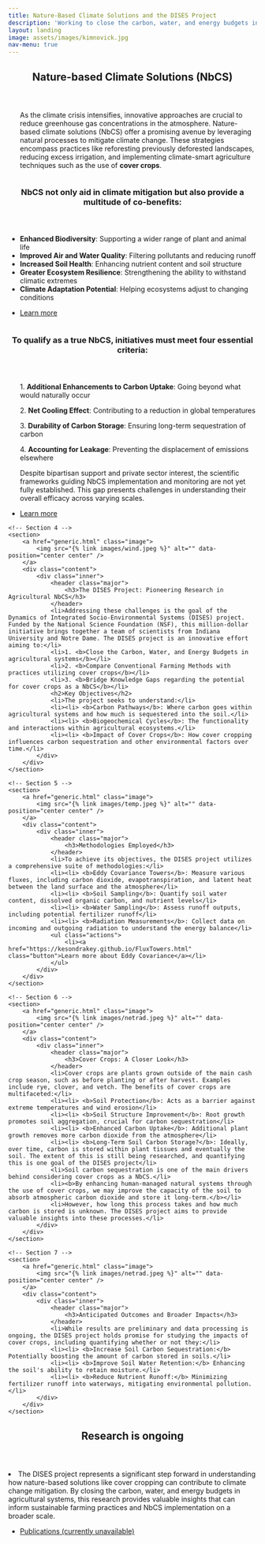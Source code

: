 ```yaml
---
title: Nature-Based Climate Solutions and the DISES Project
description: 'Working to close the carbon, water, and energy budgets in Indiana agricultural systems'
layout: landing
image: assets/images/kimnovick.jpg
nav-menu: true
---
```


<style>
        figcaption {
            font-size: smaller; /* or a specific value like 0.9em */
            font-style: italic;
        }
</style>


<!-- Main -->
<div id="main">


<!-- Section 1 -->
<section id="one">
	<div class="inner">
		<header class="major">
			<h2>Nature-based Climate Solutions (NbCS)</h2>
		</header>
	<ul>
		<p>As the climate crisis intensifies, innovative approaches are crucial to reduce greenhouse gas concentrations in the atmosphere. Nature-based climate solutions (NbCS) offer a promising avenue by leveraging natural processes to mitigate climate change. These strategies encompass practices like reforesting previously deforested landscapes, reducing excess irrigation, and implementing climate-smart agriculture techniques such as the use of <b>cover crops</b>.</p>
	</ul>
	</div>
</section>






<!-- Sections -->
<!-- Sections -->
<!-- Section 2 -->
<section id="two" class="spotlights">
    <!-- Section 2 -->
    <section>
        <a href="generic.html" class="image">
            <img src="{% link images/soil.jpeg %}" alt="" data-position="center center" />
        </a> 
        <div class="content">
            <div class="inner">
                <header class="major">
                    <h3>NbCS not only aid in climate mitigation but also provide a multitude of co-benefits:</h3>
                </header>
		<ul>
                <li><b>Enhanced Biodiversity</b>: Supporting a wider range of plant and animal life</li>
                <li><b>Improved Air and Water Quality</b>: Filtering pollutants and reducing runoff</li>
                <li><b>Increased Soil Health</b>: Enhancing nutrient content and soil structure</li>
                <li><b>Greater Ecosystem Resilience</b>: Strengthening the ability to withstand climatic extremes</li>
                <li><b>Climate Adaptation Potential</b>: Helping ecosystems adjust to changing conditions</li>
		</ul>
                <ul class="actions">
                    <li><a href="https://oneill.indiana.edu/faculty-research/research/climate/index.html" class="button">Learn more</a></li>
                </ul>
            </div>
        </div>
    </section>
    <!-- Section 3 -->
    <section>
        <a href="generic.html" class="image">
            <img src="{% link images/other.jpeg %}" alt="" data-position="center center" />
        </a> 
        <div class="content">
            <div class="inner">
                <header class="major">
                    <h3>To qualify as a true NbCS, initiatives must meet four essential criteria:</h3>
                </header>
		<ul>
                <p>1. <b>Additional Enhancements to Carbon Uptake</b>: Going beyond what would naturally occur</p>
                <p>2. <b>Net Cooling Effect</b>: Contributing to a reduction in global temperatures</p>
                <p>3. <b>Durability of Carbon Storage</b>: Ensuring long-term sequestration of carbon</p>
                <p>4. <b>Accounting for Leakage</b>: Preventing the displacement of emissions elsewhere</p>
                <p>Despite bipartisan support and private sector interest, the scientific frameworks guiding NbCS implementation and monitoring are not yet fully established. This gap presents challenges in understanding their overall efficacy across varying scales.</p>
		</ul>
                <ul class="actions">
                    <li><a href="https://oneill.indiana.edu/faculty-research/research/climate/index.html" class="button">Learn more</a></li>
                </ul>
            </div>
        </div>
    </section>

    <!-- Section 4 -->
    <section>
        <a href="generic.html" class="image">
            <img src="{% link images/wind.jpeg %}" alt="" data-position="center center" />
        </a> 
        <div class="content">
            <div class="inner">
                <header class="major">
                    <h3>The DISES Project: Pioneering Research in Agricultural NbCS</h3>
                </header>
                <li>Addressing these challenges is the goal of the Dynamics of Integrated Socio-Environmental Systems (DISES) project. Funded by the National Science Foundation (NSF), this million-dollar initiative brings together a team of scientists from Indiana University and Notre Dame. The DISES project is an innovative effort aiming to:</li>
                <li>1. <b>Close the Carbon, Water, and Energy Budgets in agricultural systems</b></li>
                <li>2. <b>Compare Conventional Farming Methods with practices utilizing cover crops</b></li>
                <li>3. <b>Bridge Knowledge Gaps regarding the potential for cover crops as a NbCS</b></li>
                <h2>Key Objectives</h2>
                <li>The project seeks to understand:</li>
                <li><li> <b>Carbon Pathways</b>: Where carbon goes within agricultural systems and how much is sequestered into the soil.</li>
                <li><li> <b>Biogeochemical Cycles</b>: The functionality and interactions within agricultural ecosystems.</li>
                <li><li> <b>Impact of Cover Crops</b>: How cover cropping influences carbon sequestration and other environmental factors over time.</li>
            </div>
        </div>
    </section>

    <!-- Section 5 -->
    <section>
        <a href="generic.html" class="image">
            <img src="{% link images/temp.jpeg %}" alt="" data-position="center center" />
        </a> 
        <div class="content">
            <div class="inner">
                <header class="major">
                    <h3>Methodologies Employed</h3>
                </header>
                <li>To achieve its objectives, the DISES project utilizes a comprehensive suite of methodologies:</li>
                <li><li> <b>Eddy Covariance Towers</b>: Measure various fluxes, including carbon dioxide, evapotranspiration, and latent heat between the land surface and the atmosphere</li>
                <li><li> <b>Soil Sampling</b>: Quantify soil water content, dissolved organic carbon, and nutrient levels</li>
                <li><li> <b>Water Sampling</b>: Assess runoff outputs, including potential fertilizer runoff</li>
                <li><li> <b>Radiation Measurements</b>: Collect data on incoming and outgoing radiation to understand the energy balance</li>
                <ul class="actions">
                    <li><a href="https://kesondrakey.github.io/FluxTowers.html" class="button">Learn more about Eddy Covariance</a></li>
                </ul>
            </div>
        </div>
    </section>

    <!-- Section 6 -->
    <section>
        <a href="generic.html" class="image">
            <img src="{% link images/netrad.jpeg %}" alt="" data-position="center center" />
        </a> 
        <div class="content">
            <div class="inner">
                <header class="major">
                    <h3>Cover Crops: A Closer Look</h3>
                </header>
                <li>Cover crops are plants grown outside of the main cash crop season, such as before planting or after harvest. Examples include rye, clover, and vetch. The benefits of cover crops are multifaceted:</li>
                <li><li> <b>Soil Protection</b>: Acts as a barrier against extreme temperatures and wind erosion</li>
                <li><li> <b>Soil Structure Improvement</b>: Root growth promotes soil aggregation, crucial for carbon sequestration</li>
                <li><li> <b>Enhanced Carbon Uptake</b>: Additional plant growth removes more carbon dioxide from the atmosphere</li>
                <li><li> <b>Long-Term Soil Carbon Storage?</b>: Ideally, over time, carbon is stored within plant tissues and eventually the soil. The extent of this is still being researched, and quantifying this is one goal of the DISES project</li>
                <li>Soil carbon sequestration is one of the main drivers behind considering cover crops as a NbCS.</li>
                <li><b>By enhancing human-managed natural systems through the use of cover crops, we may improve the capacity of the soil to absorb atmospheric carbon dioxide and store it long-term.</b></li>
                <li>However, how long this process takes and how much carbon is stored is unknown. The DISES project aims to provide valuable insights into these processes.</li>			
            </div>
        </div>
    </section>

    <!-- Section 7 -->
    <section>
        <a href="generic.html" class="image">
            <img src="{% link images/netrad.jpeg %}" alt="" data-position="center center" />
        </a> 
        <div class="content">
            <div class="inner">
                <header class="major">
                    <h3>Anticipated Outcomes and Broader Impacts</h3>
                </header>
                <li>While results are preliminary and data processing is ongoing, the DISES project holds promise for studying the impacts of cover crops, including quantifying whether or not they:</li>
                <li><li> <b>Increase Soil Carbon Sequestration:</b> Potentially boosting the amount of carbon stored in soils.</li>
                <li><li> <b>Improve Soil Water Retention:</b> Enhancing the soil's ability to retain moisture.</li>
                <li><li> <b>Reduce Nutrient Runoff:</b> Minimizing fertilizer runoff into waterways, mitigating environmental pollution.</li>
            </div>
        </div>
    </section>
</section>



<!-- Section 8 -->
<section id="eight">
	<div class="inner">
		<header class="major">
			<h2>Research is ongoing</h2>
		</header>
		<li>The DISES project represents a significant step forward in understanding how nature-based solutions like cover cropping can contribute to climate change mitigation. By closing the carbon, water, and energy budgets in agricultural systems, this research provides valuable insights that can inform sustainable farming practices and NbCS implementation on a broader scale.</li>
		<ul class="actions">
			<li><a href="Publications.html" class="button next">Publications (currently unavailable)</a></li>
		</ul>
	</div>
</section>

</div>
